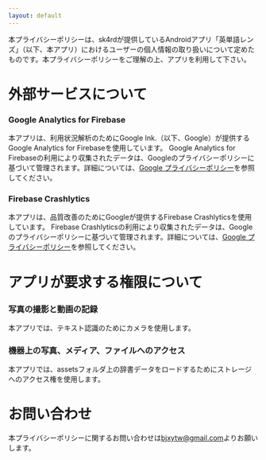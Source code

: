 ```yaml
---
layout: default
---
```

本プライバシーポリシーは、sk4rdが提供しているAndroidアプリ「英単語レンズ」（以下、本アプリ）におけるユーザーの個人情報の取り扱いについて定めたものです。本プライバシーポリシーをご理解の上、アプリを利用して下さい。
# 外部サービスについて
### Google Analytics for Firebase
本アプリは、利用状況解析のためにGoogle Ink.（以下、Google）が提供するGoogle Analytics for Firebaseを使用しています。
Google Analytics for Firebaseの利用により収集されたデータは、Googleのプライバシーポリシーに基づいて管理されます。詳細については、[Google プライバシーポリシー](https://policies.google.com/privacy)を参照してください。
### Firebase Crashlytics
本アプリは、品質改善のためにGoogleが提供するFirebase Crashlyticsを使用しています。
Firebase Crashlyticsの利用により収集されたデータは、Googleのプライバシーポリシーに基づいて管理されます。詳細については、[Google プライバシーポリシー](https://policies.google.com/privacy)を参照してください。
# アプリが要求する権限について
### 写真の撮影と動画の記録
本アプリでは、テキスト認識のためにカメラを使用します。
### 機器上の写真、メディア、ファイルへのアクセス
本アプリでは、assetsフォルダ上の辞書データをロードするためにストレージへのアクセス権を使用します。
# お問い合わせ
本プライバシーポリシーに関するお問い合わせは<bjxytw@gmail.com>よりお願いします。
